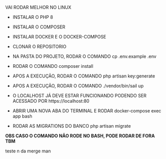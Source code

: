 VAI RODAR MELHOR NO LINUX

- INSTALAR O PHP 8
- INSTALAR O COMPOSER

- INSTALAR DOCKER E O DOCKER-COMPOSE

- CLONAR O REPOSITORIO
- NA PASTA DO PROJETO, RODAR O COMANDO
    cp .env.example .env
- RODAR O COMANDO
    composer install
- APOS A EXECUÇÃO, RODAR O COMANDO
    php artisan key:generate
- APOS A EXECUÇÃO, RODAR O COMANDO
    ./vendor/bin/sail up
- O LOCALHOST JÁ DEVE ESTAR FUNCIONANDO
PODENDO SER ACESSADO POR https://localhost:80

- ABRIR UMA NOVA ABA DO TERMINAL E RODAR
    docker-compose exec app bash
- RODAR AS MIGRATIONS DO BANCO
    php artisan migrate

**OBS CASO O COMANDO NÃO RODE NO BASH, PODE RODAR DE FORA TBM**


teste n da merge man